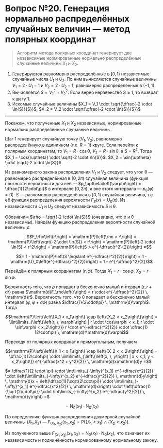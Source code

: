 # Вопрос №20. Генерация нормально распределённых случайных величин — метод полярных координат

> Алгоритм метода полярных координат генерирует две независимые нормированные
> нормально распределённые случайные величины $X_1$ и $X_2$.

1. [Генерируются](./question-1.md) равномерно распределённые в
   $\left[0, \, 1\right)$ независимые случайные числа $U_1$ и $U_2$. По ним
   вычисляются случайные величины $V_1 = 2 \cdot U_1 - 1$ и
   $V_2 = 2 \cdot U_2 - 1$, равномерно распределённые в $\left(-1, \, 1\right)$.
2. Вычисляется $S = V_1^2 + V_2^2$. Если верно неравенство $S \geqslant 1$, то
   возврат к шагу 1.
3. Искомые случайные величины
   $X_1 = V_1 \cdot \sqrt{\dfrac{-2 \cdot \ln{S}}{S}}$,
   $X_2 = V_2 \cdot \sqrt{\dfrac{-2 \cdot \ln{S}}{S}}$

---

Покажем, что полученные $X_1$ и $X_2$ независимые, нормированные нормально
распределённые случайные величины.

Шаг 1 генерирует случайную точку $\left(V_1, \, V_2\right)$, равномерно
распределённую в единичном (т.е. $R = 1$) круге. Если перейти к полярным
координатам, то $V_1 = R \cdot \cos{\uptheta}$, $V_2 = R \cdot \sin{\uptheta}$,
а $S = R^2$. Тогда $X_1 = \cos{\uptheta} \cdot \sqrt{-2 \cdot \ln{S}}$,
$X_2 = \sin{\uptheta} \cdot \sqrt{-2 \cdot \ln{S}}$.

Из равномерного закона распределения $V_1$ и $V_2$ следует, что угол $\uptheta$
— равномерно распределённая в $\left[0, \, 2\pi\right)$ случайная величина
(функция плотности вероятности для неё —
$p_\uptheta\left(\varphi\right) = \dfrac{1}{2\cdot\pi}$ в интервале
$\left[0, \, 2\pi\right)$, а вне этого интервала —
$p_\uptheta\left(\varphi\right) = 0$). $S$ — равномерно распределённая в
$\left[0, \, 1\right)$ случайная величина, т.е. её функция распределения
вероятности $F_S\left(x\right) = \mathrm{U}_0\left(x\right)$. Из независимости
$U_1$ и $U_2$ следует независимость $S$ и $\uptheta$.

Обозначим $\rho = \sqrt{-2 \cdot \ln{S}}$ (очевидно, что $\rho$ и $\uptheta$
независимы). Найдём функцию распределения вероятности случайной величины $\rho$:

$$F_\rho\left(r\right) = \mathrm{P}\left(\rho < r\right) = \mathrm{P}\left(\sqrt{-2 \cdot \ln{S}} < r\right) = \mathrm{P}\left(-2 \cdot \ln{S} < r^2\right) = \mathrm{P}\left(S > e^{-\dfrac{r^2}{2}}\right) =$$

$$= 1 - \mathrm{P}\left(S \leqslant e^{-\dfrac{r^2}{2}}\right) = 1 - \mathrm{U}_0\left(e^{-\dfrac{r^2}{2}}\right) = 1 - e^{-\dfrac{r^2}{2}}$$

Перейдём к полярным координатам $\left(r, \varphi\right)$. Тогда
$X_1 = r \cdot \cos\varphi$, $X_2 = r \cdot \sin\varphi$.

Вероятность того, что $\rho$ попадает в бесконечно малый интервал
$\left(r, \, r + \mathrm{d}r\right)$ равна
$\mathrm{d}F_\rho\left(r\right) = r \cdot e^{-\dfrac{r^2}{2}} \, \mathrm{d}r$.
Вероятность того, что $\uptheta$ попадает в бесконечно малый интервал
$\left(\varphi, \, \varphi + \mathrm{d}\varphi\right)$ равна
$\dfrac{1}{2\cdot\pi} \, \mathrm{d}\varphi$. Тогда

<!-- TODO: здесь \mathrm{d} или d? и надо ли \,? -->

$$\mathrm{P}\left(\left\{X_1 < x_1\right\} \cap \left\{X_2 < x_2\right\}\right) = \iint\limits_{\left\{\left(r, \, \varphi\right) | r \cdot \cos\varphi < x_1; r \cdot \sin\varphi < x_2\right\}} r \cdot e^{-\dfrac{r^2}{2}} \cdot \dfrac{1}{2\cdot\pi} \, \mathrm{d}r\mathrm{d}\varphi$$

Переходя от полярных координат к прямоугольным, получаем

$$\mathrm{P}\left(\left\{X_1 < x_1\right\} \cap \left\{X_2 < x_2\right\}\right) = \dfrac{1}{2\cdot\pi} \cdot \iint\limits_{\left\{\left(x, \, y\right) | x < x_1; y < x_2\right\}} e^{-\dfrac{x^2 + y^2}{2}} \, \mathrm{d}x\mathrm{d}y =$$

$= \dfrac{1}{2 \cdot \pi} \cdot \int\limits_{-\infty}^{x_1} e^{-\dfrac{x^2}{2}} \cdot \left(\int\limits_{-\infty}^{x_2} e^{-\dfrac{y^2}{2}} \, \mathrm{d}y\right) \, \mathrm{d}x = \left(\dfrac{1}{\sqrt{2\cdot\pi}} \cdot \int\limits_{-\infty}^{x_1} e^{-\dfrac{x^2}{2}} \, \mathrm{d}x\right) \cdot \left(\dfrac{1}{\sqrt{2\cdot\pi}} \cdot \int\limits_{-\infty}^{x_2} e^{-\dfrac{y^2}{2}} \, \mathrm{d}y\right) =$

$$= \mathrm{N}_0\left(x_1\right) \cdot \mathrm{N}_0\left(x_2\right)$$

По определению функция распределения двумерной случайной величины
$\left(X_1, \, X_2\right)$ —
$F_{\left(X_1, \, X_2\right)}\left(x_1, x_2\right) = \mathrm{P}\left(\left\{X_1 < x_1\right\} \cap \left\{X_2 < x_2\right\}\right)$.

Из полученного выше
$F_{\left(X_1, \, X_2\right)}\left(x_1, x_2\right) = \mathrm{N}_0\left(x_1\right) \cdot \mathrm{N}_0\left(x_2\right)$,
что означает их независимость и подчинённость нормированному нормальному закону.
